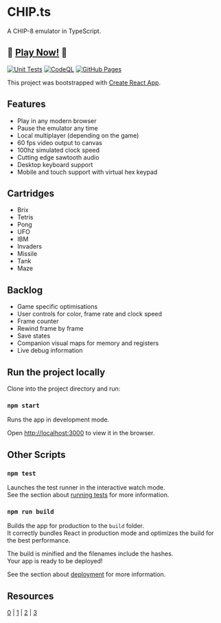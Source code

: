 # CHIP.ts

A CHIP-8 emulator in TypeScript.

## 🚀 [Play Now!](https://penguinofwar.github.io/chip.ts/) 🚀

[![Unit Tests](https://github.com/PenguinOfWar/chip.ts/actions/workflows/unit-test.yml/badge.svg)](https://github.com/PenguinOfWar/chip.ts/actions/workflows/unit-test.yml) [![CodeQL](https://github.com/PenguinOfWar/chip.ts/actions/workflows/codeql-analysis.yml/badge.svg)](https://github.com/PenguinOfWar/chip.ts/actions/workflows/codeql-analysis.yml) [![GitHub Pages](https://github.com/PenguinOfWar/chip.ts/actions/workflows/gh-pages.yml/badge.svg)](https://github.com/PenguinOfWar/chip.ts/actions/workflows/gh-pages.yml)

This project was bootstrapped with [Create React App](https://github.com/facebook/create-react-app).

## Features

- Play in any modern browser
- Pause the emulator any time
- Local multiplayer (depending on the game)
- 60 fps video output to canvas
- 100hz simulated clock speed
- Cutting edge sawtooth audio
- Desktop keyboard support
- Mobile and touch support with virtual hex keypad

## Cartridges

- Brix
- Tetris
- Pong
- UFO
- IBM
- Invaders
- Missile
- Tank
- Maze

## Backlog

- Game specific optimisations
- User controls for color, frame rate and clock speed
- Frame counter
- Rewind frame by frame
- Save states
- Companion visual maps for memory and registers
- Live debug information

## Run the project locally

Clone into the project directory and run:

### `npm start`

Runs the app in development mode.

Open [http://localhost:3000](http://localhost:3000) to view it in the browser.

## Other Scripts

### `npm test`

Launches the test runner in the interactive watch mode.\
See the section about [running tests](https://facebook.github.io/create-react-app/docs/running-tests) for more information.

### `npm run build`

Builds the app for production to the `build` folder.\
It correctly bundles React in production mode and optimizes the build for the best performance.

The build is minified and the filenames include the hashes.\
Your app is ready to be deployed!

See the section about [deployment](https://facebook.github.io/create-react-app/docs/deployment) for more information.

## Resources
[0](https://en.wikipedia.org/wiki/CHIP-8) | [1](https://github.com/alexanderdickson/Chip-8-Emulator/blob/5da6ac6a4753462d02ca7fe8d5a9398308b8d9d0/scripts/chip8.js#L193) | [2](https://github.com/eshyong/Chip-8-Emulator/blob/master/chip8.c) | [3](https://github.com/leemorgan/Chip8)
